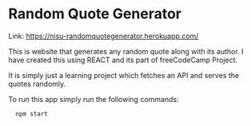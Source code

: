 # Random Quote Generator

Link: https://nisu-randomquotegenerator.herokuapp.com/

This is website that generates any random quote along with its author.
I have created this using REACT and its part of freeCodeCamp Project.

It is simply just a learning project which fetches an API and serves the quotes randomly.

To run this app simply run the following commands:

```ruby
  npm start
```

